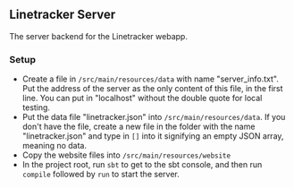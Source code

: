 Linetracker Server
------------------

The server backend for the Linetracker webapp.

### Setup
- Create a file in `/src/main/resources/data` with name "server_info.txt". Put the address of the server
  as the only content of this file, in the first line. You can put in "localhost" without the double
  quote for local testing.
- Put the data file "linetracker.json" into `/src/main/resources/data`. If you don't have the file, create
  a new file in the folder with the name "linetracker.json" and type in `[]` into it signifying an empty
  JSON array, meaning no data.
- Copy the website files into `/src/main/resources/website`
- In the project root, run `sbt` to get to the sbt console, and then
  run `compile` followed by `run` to start the server.

